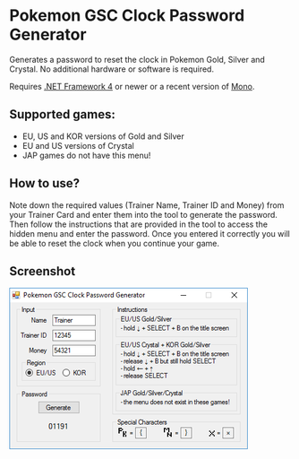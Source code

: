 # Pokemon GSC Clock Password Generator
Generates a password to reset the clock in Pokemon Gold, Silver and Crystal. No additional hardware or software is required.

Requires [.NET Framework 4](https://www.microsoft.com/en-US/download/details.aspx?id=17851) or newer or a recent version of [Mono](http://www.mono-project.com/download/).

## Supported games:
- EU, US and KOR versions of Gold and Silver
- EU and US versions of Crystal
- JAP games do not have this menu!

## How to use?
Note down the required values (Trainer Name, Trainer ID and Money) from your Trainer Card and enter them into the tool to generate the password. Then follow the instructions that are provided in the tool to access the hidden menu and enter the password.
Once you entered it correctly you will be able to reset the clock when you continue your game.

## Screenshot
![image](https://raw.githubusercontent.com/Bl4ckSh4rk/Pokemon-GSC-Clock-Password-Generator/master/Screenshot.png)